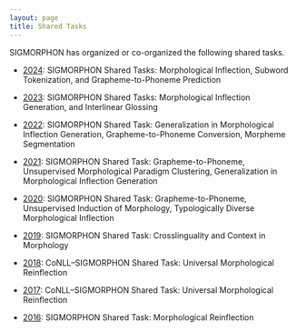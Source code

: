 ```yaml
---
layout: page
title: Shared Tasks
---
```


SIGMORPHON has organized or co-organized the following shared tasks.

- [2024](2024): SIGMORPHON Shared Tasks: Morphological Inflection, Subword Tokenization, and Grapheme-to-Phoneme Prediction
- [2023](2023): SIGMORPHON Shared Tasks: Morphological Inflection Generation, and Interlinear Glossing

- [2022](2022): SIGMORPHON Shared Task: Generalization in Morphological Inflection Generation, Grapheme-to-Phoneme Conversion, Morpheme Segmentation
- [2021](2021): SIGMORPHON Shared Task: Grapheme-to-Phoneme, Unsupervised Morphological Paradigm Clustering, Generalization in Morphological Inflection Generation
- [2020](2020): SIGMORPHON Shared Task: Grapheme-to-Phoneme, Unsupervised Induction of Morphology, Typologically Diverse Morphological Inflection
- [2019](2019): SIGMORPHON Shared Task: Crosslinguality and Context in Morphology
- [2018](2018): CoNLL–SIGMORPHON Shared Task: Universal Morphological Reinflection
- [2017](2017): CoNLL–SIGMORPHON Shared Task: Universal Morphological Reinflection
- [2016](2016): SIGMORPHON Shared Task: Morphological Reinflection

